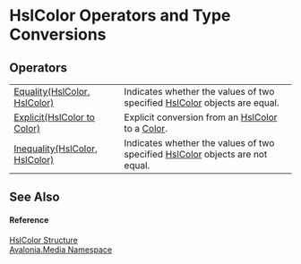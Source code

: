 # HslColor Operators and Type Conversions




## Operators
<table>
<tr>
<td><a href="M_Avalonia_Media_HslColor_op_Equality">Equality(HslColor, HslColor)</a></td>
<td>Indicates whether the values of two specified <a href="T_Avalonia_Media_HslColor">HslColor</a> objects are equal.</td>
</tr>
<tr>
<td><a href="M_Avalonia_Media_HslColor_op_Explicit">Explicit(HslColor to Color)</a></td>
<td>Explicit conversion from an <a href="T_Avalonia_Media_HslColor">HslColor</a> to a <a href="T_Avalonia_Media_Color">Color</a>.</td>
</tr>
<tr>
<td><a href="M_Avalonia_Media_HslColor_op_Inequality">Inequality(HslColor, HslColor)</a></td>
<td>Indicates whether the values of two specified <a href="T_Avalonia_Media_HslColor">HslColor</a> objects are not equal.</td>
</tr>
</table>

## See Also


#### Reference
<a href="T_Avalonia_Media_HslColor">HslColor Structure</a>  
<a href="N_Avalonia_Media">Avalonia.Media Namespace</a>  
